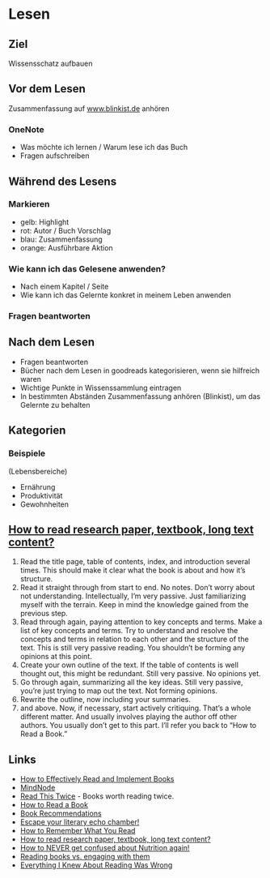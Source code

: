 # Lesen

## Ziel

Wissensschatz aufbauen

## Vor dem Lesen

Zusammenfassung auf www.blinkist.de anhören

### OneNote

- Was möchte ich lernen / Warum lese ich das Buch
- Fragen aufschreiben

## Während des Lesens

### Markieren

- gelb: Highlight
- rot: Autor / Buch Vorschlag
- blau: Zusammenfassung
- orange: Ausführbare Aktion

### Wie kann ich das Gelesene anwenden?

- Nach einem Kapitel / Seite
- Wie kann ich das Gelernte konkret in meinem Leben anwenden

### Fragen beantworten


## Nach dem Lesen

- Fragen beantworten
- Bücher nach dem Lesen in goodreads kategorisieren, wenn sie hilfreich waren
- Wichtige Punkte in Wissenssammlung eintragen
- In bestimmten Abständen Zusammenfassung anhören (Blinkist), um das Gelernte zu behalten

## Kategorien

### Beispiele

(Lebensbereiche)
- Ernährung
- Produktivität
- Gewohnheiten

## [How to read research paper, textbook, long text content?](https://news.ycombinator.com/item?id=29851336)

1. Read the title page, table of contents, index, and introduction several times. This should make it clear what the book is about and how it’s structure.
2. Read it straight through from start to end. No notes. Don’t worry about not understanding. Intellectually, I’m very passive. Just familiarizing myself with the terrain. Keep in mind the knowledge gained from the previous step.
3. Read through again, paying attention to key concepts and terms. Make a list of key concepts and terms. Try to understand and resolve the concepts and terms in relation to each other and the structure of the text. This is still very passive reading. You shouldn’t be forming any opinions at this point.
4. Create your own outline of the text. If the table of contents is well thought out, this might be redundant. Still very passive. No opinions yet.
5. Go through again, summarizing all the key ideas. Still very passive, you’re just trying to map out the text. Not forming opinions.
6. Rewrite the outline, now including your summaries.
7. and above. Now, if necessary, start actively critiquing. That’s a whole different matter. And usually involves playing the author off other authors. You usually don’t get to this part. I’ll refer you back to “How to Read a Book.”

## Links

- [How to Effectively Read and Implement Books](http://www.asianefficiency.com/systems/how-to-effectively-read-and-implement-books/)
- [MindNode](https://mindnode.com/)
- [Read This Twice](https://readthistwice.com/) - Books worth reading twice.
- [How to Read a Book](https://thedeepdish.org/how-to-read-a-book/?utm_source=rss&utm_medium=rss&utm_campaign=how-to-read-a-book)
- [Book Recommendations](https://markmanson.net/best-books/book-recommendations)
- [Escape your literary echo chamber!](https://abooklikefoo.com/escape/)
- [How to Remember What You Read](https://fs.blog/2021/08/remember-books/)
- [How to read research paper, textbook, long text content?](https://news.ycombinator.com/item?id=29851336)
- [How to NEVER get confused about Nutrition again!](https://www.youtube.com/watch?v=uc-fDfdHrls)
- [Reading books vs. engaging with them](https://www.cold-takes.com/reading-books-vs-engaging-with-them/)
- [Everything I Knew About Reading Was Wrong](https://hackernoon.com/everything-i-knew-about-reading-was-wrong-bde7e57fbfdc)

